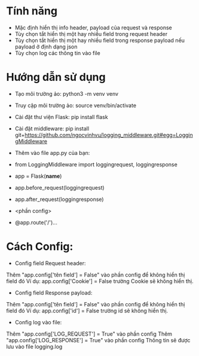 # Tính năng

- Mặc định hiển thị info header, payload của request và response
- Tùy chọn tắt hiển thị một hay nhiều field trong request header
- Tùy chọn tắt hiển thị một hay nhiều field trong response payload nếu payload ở định dạng json
- Tùy chọn log các thông tin vào file

# Hướng dẫn sử dụng

- Tạo môi trường ảo: python3 -m venv venv
- Truy cập môi trường ảo: source venv/bin/activate
- Cài đặt thư viện Flask: pip install flask
- Cài đặt middleware: pip install git+https://github.com/ngocvinhvu/logging_middleware.git#egg=LoggingMiddleware
- Thêm vào file app.py của bạn:

- from LoggingMiddleware import loggingrequest, loggingresponse
- app = Flask(__name__)
- app.before_request(loggingrequest)
- app.after_request(loggingresponse)
- <phần config>
- @app.route('/')...

# Cách Config:
- Config field Request header:

Thêm "app.config['tên field'] = False" vào phần config để không hiển thị field đó
Ví dụ: app.config['Cookie'] = False trường Cookie sẽ không hiển thị.

- Config field Response payload:

Thêm "app.config['tên field'] = False" vào phần config để không hiển thị field đó
Ví dụ: app.config['id'] = False trường id sẽ không hiển thị.

- Config log vào file:

Thêm "app.config['LOG_REQUEST'] = True" vào phần config
Thêm "app.config['LOG_RESPONSE'] = True" vào phần config
Thông tin sẽ được lưu vào file logging.log
